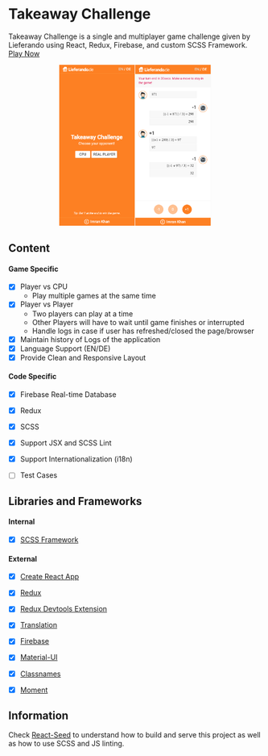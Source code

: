 # Takeaway Challenge
Takeaway Challenge is a single and multiplayer game challenge given by Lieferando using React, Redux, Firebase, and custom SCSS Framework. [Play Now](https://takeaway-challenge.firebaseapp.com/)

<p align="center">
<img src="preview.png" width="60%">
</p>


## Content
#### Game Specific
- [X] Player vs CPU
	- Play multiple games at the same time
- [X] Player vs Player
	- Two players can play at a time
	- Other Players will have to wait until game finishes or interrupted
	- Handle logs in case if user has refreshed/closed the page/browser
- [X] Maintain history of Logs of the application
- [X] Language Support (EN/DE)
- [X] Provide Clean and Responsive Layout

#### Code Specific
- [X] Firebase Real-time Database
- [X] Redux
- [X] SCSS
- [X] Support JSX and SCSS Lint 
- [X] Support Internationalization (i18n)
- [ ] Test Cases 


## Libraries and Frameworks
#### Internal
- [X] [SCSS Framework](https://github.com/imransilvake/SCSS-Framework)

#### External 
- [X] [Create React App](https://github.com/facebook/create-react-app)
- [X] [Redux](https://redux.js.org/)
- [X] [Redux Devtools Extension](https://github.com/zalmoxisus/redux-devtools-extension)
- [X] [Translation](https://github.com/i18next/react-i18next)
- [X] [Firebase](https://firebase.google.com/)
- [X] [Material-UI](https://material-ui.com/)
- [X] [Classnames](https://github.com/JedWatson/classnames)
- [X] [Moment](https://momentjs.com/)


## Information
Check [React-Seed](https://github.com/imransilvake/React-Seed) to understand how to build and serve this project as well as how to use SCSS and JS linting.
